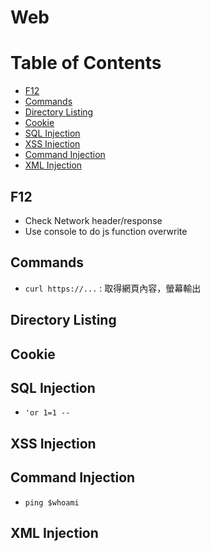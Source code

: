 # Web

# Table of Contents
* [F12](#F12)
* [Commands](#Commands)
* [Directory Listing](#Directory-Listing)
* [Cookie](#Cookie)
* [SQL Injection](#SQL-Injection)
* [XSS Injection](#XSS-Injection)
* [Command Injection](#Command-Injection)
* [XML Injection](#XML-Injection)

## F12
* Check Network header/response
* Use console to do js function overwrite

## Commands
* `curl https://...` : 取得網頁內容，螢幕輸出

## Directory Listing

## Cookie

## SQL Injection
* `'or 1=1 --`

## XSS Injection

## Command Injection
* `ping $whoami`

## XML Injection